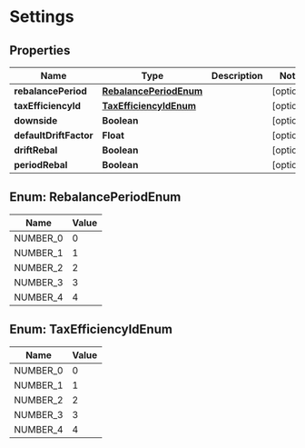 
# Settings

## Properties
Name | Type | Description | Notes
------------ | ------------- | ------------- | -------------
**rebalancePeriod** | [**RebalancePeriodEnum**](#RebalancePeriodEnum) |  |  [optional]
**taxEfficiencyId** | [**TaxEfficiencyIdEnum**](#TaxEfficiencyIdEnum) |  |  [optional]
**downside** | **Boolean** |  |  [optional]
**defaultDriftFactor** | **Float** |  |  [optional]
**driftRebal** | **Boolean** |  |  [optional]
**periodRebal** | **Boolean** |  |  [optional]


<a name="RebalancePeriodEnum"></a>
## Enum: RebalancePeriodEnum
Name | Value
---- | -----
NUMBER_0 | 0
NUMBER_1 | 1
NUMBER_2 | 2
NUMBER_3 | 3
NUMBER_4 | 4


<a name="TaxEfficiencyIdEnum"></a>
## Enum: TaxEfficiencyIdEnum
Name | Value
---- | -----
NUMBER_0 | 0
NUMBER_1 | 1
NUMBER_2 | 2
NUMBER_3 | 3
NUMBER_4 | 4



